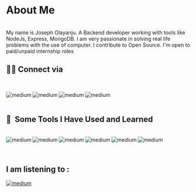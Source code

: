 <h1>About Me</h1><br>
My name is Joseph Olayanju. A Backend developer working with tools like NodeJs, Express, MongoDB. I am very passionate in solving real life problems with the use of computer. I contribute to Open Source. I'm open to paid/unpaid internship roles

<br />

<h2>👨‍💻 Connect via </h2> <br>

<a href="https://github.com/olayanju-1234"><img align="left" alt="medium" src="https://img.shields.io/badge/GitHub-100000?style=for-the-badge&logo=github&logoColor=white" /></a> 
<a href="https://www.linkedin.com/in/joseph-olayanju-8771b810b/"><img align="left" alt="medium" src="https://img.shields.io/badge/LinkedIn-0077B5?style=for-the-badge&logo=linkedin&logoColor=white" /></a> 
<a href="https://twitter.com/JosephOlayanju"><img align="left" alt="medium" src="https://img.shields.io/badge/Twitter-1DA1F2?style=for-the-badge&logo=twitter&logoColor=white" /></a>
<a href="mailto:horlarhyanjuhjoseph@gmail.com?&subject=Hello I want to hire you&body=Email Using Body"><img align="left" alt="medium" src="https://img.shields.io/badge/Gmail-D14836?style=for-the-badge&logo=gmail&logoColor=white" /></a>

<br /><br />

<h2> 🚀 &nbsp;Some Tools I Have Used and Learned</h2><br>
<!-- <img align="left" alt="medium" src="https://img.shields.io/badge/CSS3-1572B6?style=for-the-badge&logo=css3&logoColor=white" /> -->
<!-- <img align="left" alt="medium" src="https://img.shields.io/badge/HTML5-E34F26?style=for-the-badge&logo=html5&logoColor=white" /> -->
<img align="left" alt="medium" src="https://img.shields.io/badge/Postman-FF6C37?style=for-the-badge&logo=Postman&logoColor=white" />
<!-- <img align="left" alt="medium" src="https://img.shields.io/badge/Python-FFD43B?style=for-the-badge&logo=python&logoColor=blue" /> -->
<!-- <img align="left" alt="medium" src="https://img.shields.io/badge/Windows-0078D6?style=for-the-badge&logo=windows&logoColor=white" /> -->
<!-- <img align="left" alt="medium" src="https://img.shields.io/badge/Python-FFD43B?style=for-the-badge&logo=python&logoColor=blue" /> 
<img align="left" alt="medium" src="https://img.shields.io/badge/redis-%23DD0031.svg?&style=for-the-badge&logo=redis&logoColor=white" /> -->
<img align="left" alt="medium" src="https://img.shields.io/badge/MongoDB-4EA94B?style=for-the-badge&logo=mongodb&logoColor=white" />
<img align="left" alt="medium" src="https://img.shields.io/badge/JWT-000000?style=for-the-badge&logo=JSON%20web%20tokens&logoColor=white" />

<img align="left" alt="medium" src="https://img.shields.io/badge/JavaScript-323330?style=for-the-badge&logo=javascript&logoColor=F7DF1E" />
<!-- <img align="left" alt="medium" src="https://img.shields.io/badge/Handlebars.js-f0772b?style=for-the-badge&logo=handlebarsdotjs&logoColor=black" /> -->
<img align="left" alt="medium" src="https://img.shields.io/badge/Express.js-000000?style=for-the-badge&logo=express&logoColor=white" />
<img align="left" alt="medium" src="https://img.shields.io/badge/Node.js-339933?style=for-the-badge&logo=nodedotjs&logoColor=white" />
 

 <br> <br>

<h2>I am listening to :</h2>
<a href="https://open.spotify.com/playlist/37i9dQZF1EuRq1vA84Xzr0?si=790ba7c3c3dd406d"><img align="center" alt="medium" src="https://img.shields.io/badge/Spotify-1ED760?&style=for-the-badge&logo=spotify&logoColor=white" /></a>


<!---
Olayanju-1234/Olayanju-1234 is a ✨ special ✨ repository because its `README.md` (this file) appears on your GitHub profile.
You can click the Preview link to take a look at your changes.
--->

